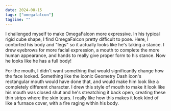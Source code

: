 ```yaml
---
date: 2024-08-15
tags: ["omegafalcon"]
tagline: ""
---
```


I challenged myself to make OmegaFalcon more expressive. In his typical rigid cube shape, I find OmegaFalcon pretty difficult to pose. Here, I contorted his body and "legs" so it actually looks like he's taking a stance. I drew eyebrows for more facial expression, a mouth to complete the more human appearance, and hands to really give proper form to his stance. Now he looks like he has a full body!

For the mouth, I didn't want something that would significantly change how the face looked. Something like the iconic Geometry Dash icon's rectangular mouth would have done that, and would make him look like a completely different character. I drew this style of mouth to make it look like his mouth was closed shut and he's streatching it back open, creating these thin strips where the skin tears. I really like how this makes it look kind of like a furnace cover, with a fire raging within his body.